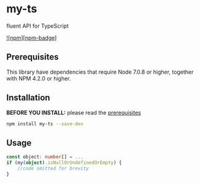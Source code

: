 # my-ts
fluent API for TypeScript

[![npm][npm-badge]][npm-badge-url]

## Prerequisites

This library have dependencies that require Node 7.0.8 or higher, together with NPM 4.2.0 or higher.

## Installation

**BEFORE YOU INSTALL:** please read the [prerequisites](#prerequisites)
```bash
npm install my-ts --save-dev
```

## Usage

```typescript
const object: number[] = ...
if (my(object).isNullOrUndefinedOrEmpty) {
    //code omitted for brevity
}
```

[npm-badge-url]: https://www.npmjs.com/package/my-ts
